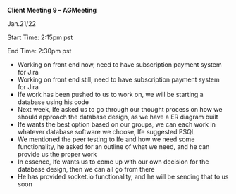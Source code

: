 ﻿**Client Meeting 9 – AGMeeting**

Jan.21/22

Start Time: 2:15pm pst

End Time: 2:30pm pst

- Working on front end now, need to have subscription payment system for Jira
- Working on front end still, need to have subscription payment system for Jira
- Ife work has been pushed to us to work on, we will be starting a database using his code
- Next week, Ife asked us to go through our thought process on how we should approach the database design, as we have a ER diagram built
- Ife wants the best option based on our groups, we can each work in whatever database software we choose, Ife suggested PSQL
- We mentioned the peer testing to Ife and how we need some functionality, he asked for an outline of what we need, and he can provide us the proper work
- In essence, Ife wants us to come up with our own decision for the database design, then we can all go from there
- He has provided socket.io functionality, and he will be sending that to us soon


